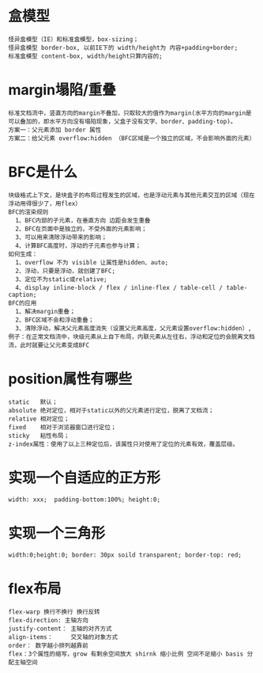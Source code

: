 # 盒模型  
    怪异盒模型（IE）和标准盒模型，box-sizing；  
    怪异盒模型 border-box, 以前IE下的 width/height为 内容+padding+border;  
    标准盒模型 content-box, width/height只算内容的;  
  
# margin塌陷/重叠  
    标准文档流中，竖直方向的margin不叠加，只取较大的值作为margin(水平方向的margin是可以叠加的，即水平方向没有塌陷现象，父盒子没有文字、border、padding-top)。  
    方案一：父元素添加 border 属性  
    方案二：给父元素 overflow:hidden （BFC区域是一个独立的区域，不会影响外面的元素）  
  
# BFC是什么  
    块级格式上下文，是块盒子的布局过程发生的区域，也是浮动元素与其他元素交互的区域（现在浮动用得很少了，用flex）  
    BFC的渲染规则  
      1、BFC内部的子元素，在垂直方向 边距会发生重叠  
      2、BFC在页面中是独立的，不受外面的元素影响；  
      3、可以用来清除浮动带来的影响；  
      4、计算BFC高度时，浮动的子元素也参与计算；  
    如何生成：  
      1、overflow 不为 visible 让属性是hidden、auto;  
      2、浮动，只要是浮动，就创建了BFC;  
      3、定位不为static或relative;  
      4、display inline-block / flex / inline-flex / table-cell / table-caption;  
    BFC的应用  
      1、解决margin重叠；  
      2、BFC区域不会和浮动重叠；  
      3、清除浮动，解决父元素高度消失（设置父元素高度，父元素设置overflow:hidden）,  
    例子：在正常文档流中，块级元素从上自下布局，内联元素从左往右，浮动和定位的会脱离文档流，此时就要让父元素变成BFC  
  
# position属性有哪些  
    static   默认；  
    absolute 绝对定位，相对于static以外的父元素进行定位，脱离了文档流；  
    relative 相对定位；  
    fixed    相对于浏览器窗口进行定位；  
    sticky   粘性布局；  
    z-index属性：使用了以上三种定位后，该属性只对使用了定位的元素有效，覆盖层级。  
  
# 实现一个自适应的正方形  
    width: xxx;  padding-bottom:100%; height:0;  
  
# 实现一个三角形  
    width:0;height:0; border: 30px soild transparent; border-top: red;  
    
# flex布局  
    flex-warp 换行不换行 换行反转  
    flex-direction: 主轴方向  
    justify-content： 主轴的对齐方式  
    align-items：     交叉轴的对象方式  
    order： 数字越小排列越靠前  
    flex：3个属性的缩写，grow 有剩余空间放大 shirnk 缩小比例 空间不足缩小 basis 分配主轴空间